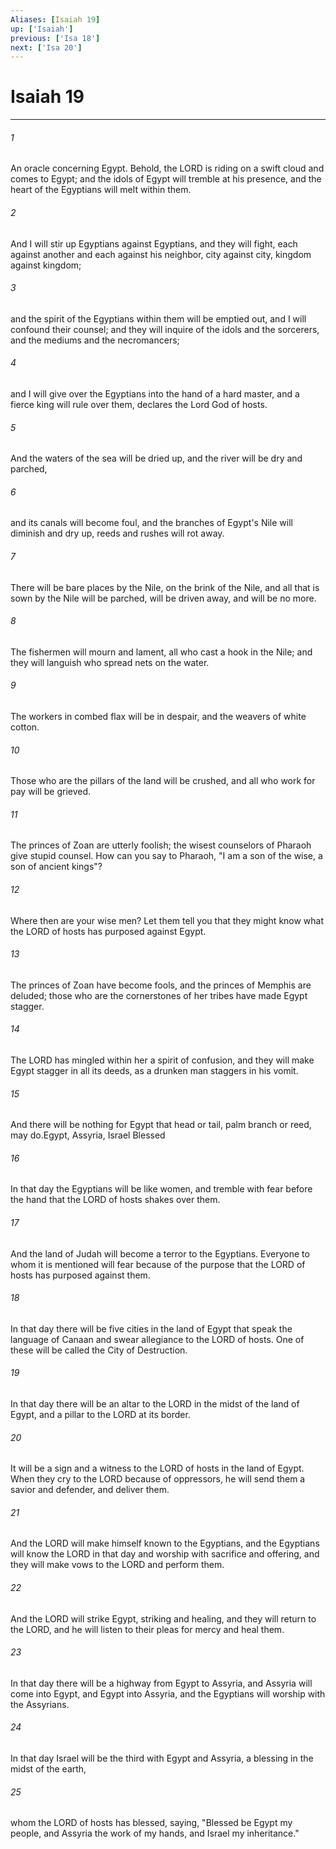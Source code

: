```yaml
---
Aliases: [Isaiah 19]
up: ['Isaiah']
previous: ['Isa 18']
next: ['Isa 20']
---
```

# Isaiah 19
***



###### 1 
An oracle concerning Egypt. Behold, the LORD is riding on a swift cloud and comes to Egypt; and the idols of Egypt will tremble at his presence, and the heart of the Egyptians will melt within them. 

###### 2 
And I will stir up Egyptians against Egyptians, and they will fight, each against another and each against his neighbor, city against city, kingdom against kingdom; 

###### 3 
and the spirit of the Egyptians within them will be emptied out, and I will confound their counsel; and they will inquire of the idols and the sorcerers, and the mediums and the necromancers; 

###### 4 
and I will give over the Egyptians into the hand of a hard master, and a fierce king will rule over them, declares the Lord God of hosts. 

###### 5 
And the waters of the sea will be dried up, and the river will be dry and parched, 

###### 6 
and its canals will become foul, and the branches of Egypt's Nile will diminish and dry up, reeds and rushes will rot away. 

###### 7 
There will be bare places by the Nile, on the brink of the Nile, and all that is sown by the Nile will be parched, will be driven away, and will be no more. 

###### 8 
The fishermen will mourn and lament, all who cast a hook in the Nile; and they will languish who spread nets on the water. 

###### 9 
The workers in combed flax will be in despair, and the weavers of white cotton. 

###### 10 
Those who are the pillars of the land will be crushed, and all who work for pay will be grieved. 

###### 11 
The princes of Zoan are utterly foolish; the wisest counselors of Pharaoh give stupid counsel. How can you say to Pharaoh, "I am a son of the wise, a son of ancient kings"? 

###### 12 
Where then are your wise men? Let them tell you that they might know what the LORD of hosts has purposed against Egypt. 

###### 13 
The princes of Zoan have become fools, and the princes of Memphis are deluded; those who are the cornerstones of her tribes have made Egypt stagger. 

###### 14 
The LORD has mingled within her a spirit of confusion, and they will make Egypt stagger in all its deeds, as a drunken man staggers in his vomit. 

###### 15 
And there will be nothing for Egypt that head or tail, palm branch or reed, may do.Egypt, Assyria, Israel Blessed 

###### 16 
In that day the Egyptians will be like women, and tremble with fear before the hand that the LORD of hosts shakes over them. 

###### 17 
And the land of Judah will become a terror to the Egyptians. Everyone to whom it is mentioned will fear because of the purpose that the LORD of hosts has purposed against them. 

###### 18 
In that day there will be five cities in the land of Egypt that speak the language of Canaan and swear allegiance to the LORD of hosts. One of these will be called the City of Destruction. 

###### 19 
In that day there will be an altar to the LORD in the midst of the land of Egypt, and a pillar to the LORD at its border. 

###### 20 
It will be a sign and a witness to the LORD of hosts in the land of Egypt. When they cry to the LORD because of oppressors, he will send them a savior and defender, and deliver them. 

###### 21 
And the LORD will make himself known to the Egyptians, and the Egyptians will know the LORD in that day and worship with sacrifice and offering, and they will make vows to the LORD and perform them. 

###### 22 
And the LORD will strike Egypt, striking and healing, and they will return to the LORD, and he will listen to their pleas for mercy and heal them. 

###### 23 
In that day there will be a highway from Egypt to Assyria, and Assyria will come into Egypt, and Egypt into Assyria, and the Egyptians will worship with the Assyrians. 

###### 24 
In that day Israel will be the third with Egypt and Assyria, a blessing in the midst of the earth, 

###### 25 
whom the LORD of hosts has blessed, saying, "Blessed be Egypt my people, and Assyria the work of my hands, and Israel my inheritance."
